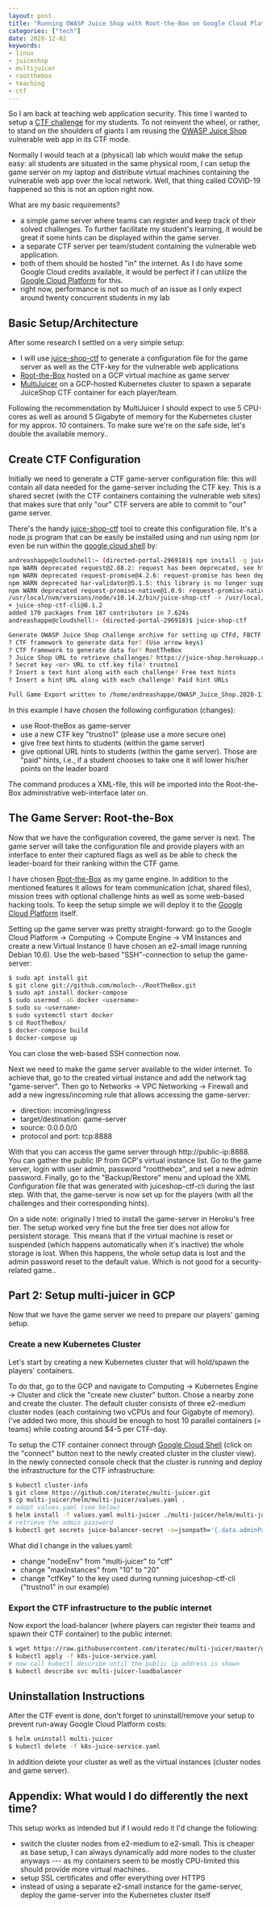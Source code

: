 ```yaml
---
layout: post
title: "Running OWASP Juice Shop with Root-the-Box on Google Cloud Platform"
categories: ["tech"]
date: 2020-12-02
keywords:
- linux
- juiceshop
- multijuicer
- rootthebox
- teaching
- ctf
---
```


So I am back at teaching web application security. This time I wanted to setup a [CTF challenge](https://en.wikipedia.org/wiki/Wargame_(hacking)) for my students. To not reinvent the wheel, or rather, to stand on the shoulders of giants I am reusing the [OWASP Juice Shop](https://owasp.org/www-project-juice-shop/) vulnerable web app in its CTF mode.

Normally I would teach at a (physical) lab which would make the setup easy: all students are situated in the same physical room, I can setup the game server on my laptop and distribute virtual machines containing the vulnerable web app over the local network. Well, that thing called COVID-19 happened so this is not an option right now.

What are my basic requirements?

- a simple game server where teams can register and keep track of their solved challenges. To further facilitate my student's learning, it would be great if some hints can be displayed within the game server.
- a separate CTF server per team/student containing the vulnerable web application.
- both of them should be hosted "in" the internet. As I do have some Google Cloud credits available, it would be perfect if I can utilize the [Google Cloud Platform](https://console.cloud.google.com) for this.
- right now, performance is not so much of an issue as I only expect around twenty concurrent students in my lab

## Basic Setup/Architecture

After some research I settled on a very simple setup:

- I will use [juice-shop-ctf](https://github.com/bkimminich/juice-shop-ctf) to generate a configuration file for the game server as well as the CTF-key for the vulnerable web applications
- [Root-the-Box](https://github.com/moloch--/RootTheBox) hosted on a GCP virtual machine as game server
- [MultiJuicer](https://github.com/iteratec/multi-juicer) on a GCP-hosted Kubernetes cluster to spawn a separate JuiceShop CTF container for each player/team.

Following the recommendation by MultiJuicer I should expect to use 5 CPU-cores as well as around 5 Gigabyte of memory for the Kubernetes cluster for my approx. 10 containers. To make sure we're on the safe side, let's double the available memory..

## Create CTF Configuration

Initially we need to generate a CTF game-server configuration file: this will contain all data needed for the game-server including the CTF key. This is a shared secret (with the CTF containers containing the vulnerable web sites) that makes sure that only "our" CTF servers are able to commit to "our" game server.

There's the handy [juice-shop-ctf](https://github.com/bkimminich/juice-shop-ctf) tool to create this configuration file. It's a node.js program that can be easily be installed using and run using npm (or even be run within the [google cloud shell](https://cloud.google.com/shell) by:

~~~ bash
andreashappe@cloudshell:~ (directed-portal-296918)$ npm install -g juice-shop-ctf-cli
npm WARN deprecated request@2.88.2: request has been deprecated, see https://github.com/request/request/issues/3142
npm WARN deprecated request-promise@4.2.6: request-promise has been deprecated because it extends the now deprecated request package, see https://github.com/request/request/issues/3142
npm WARN deprecated har-validator@5.1.5: this library is no longer supported
npm WARN deprecated request-promise-native@1.0.9: request-promise-native has been deprecated because it extends the now deprecated request package, see https://github.com/request/request/issues/3142
/usr/local/nvm/versions/node/v10.14.2/bin/juice-shop-ctf -> /usr/local/nvm/versions/node/v10.14.2/lib/node_modules/juice-shop-ctf-cli/bin/juice-shop-ctf.js
+ juice-shop-ctf-cli@8.1.2
added 170 packages from 187 contributors in 7.624s
andreashappe@cloudshell:~ (directed-portal-296918)$ juice-shop-ctf

Generate OWASP Juice Shop challenge archive for setting up CTFd, FBCTF or RootTheBox score server
? CTF framework to generate data for? (Use arrow keys)
? CTF framework to generate data for? RootTheBox
? Juice Shop URL to retrieve challenges? https://juice-shop.herokuapp.com
? Secret key <or> URL to ctf.key file? trustno1
? Insert a text hint along with each challenge? Free text hints
? Insert a hint URL along with each challenge? Paid hint URLs

Full Game Export written to /home/andreashappe/OWASP_Juice_Shop.2020-11-29.RTB.xml
~~~

In this example I have chosen the following configuration (changes):

- use Root-theBox as game-server
- use a new CTF key "trustno1" (please use a more secure one)
- give free text hints to students (within the game server)
- give optional URL hints to students (within the game server). Those are "paid" hints, i.e., if a student chooses to take one it will lower his/her points on the leader board

The command produces a XML-file, this will be imported into the Root-the-Box administrative web-interface later on.

## The Game Server: Root-the-Box

Now that we have the configuration covered, the game server is next. The game server will take the configuration file and provide players with an interface to enter their captured flags as well as be able to check the leader-board for their ranking within the CTF game.

I have chosen [Root-the-Box](https://github.com/moloch--/RootTheBox) as my game engine. In addition to the mentioned features it allows for team communication (chat, shared files), mission trees with optional challenge hints as well as some web-based hacking tools. To keep the setup simple we will deploy it to the [Google Cloud Platform](https://cloud.google.com/) itself.

Setting up the game server was pretty straight-forward: go to the Google Cloud Platform -> Computing -> Compute Engine -> VM Instances and create a new Virtual Instance (I have chosen an e2-small image running Debian 10.6). Use the web-based "SSH"-connection to setup the game-server:

``` bash
$ sudo apt install git
$ git clone git://github.com/moloch--/RootTheBox.git
$ sudo apt install docker-compose
$ sudo usermod -aG docker <username>
$ sudo su <username>
$ sudo systemctl start docker
$ cd RootTheBox/
$ docker-compose build
$ docker-compose up
```

You can close the web-based SSH connection now.

Next we need to make the game server available to the wider internet. To achieve that, go to the created virtual instance and add the network tag "game-server". Then go to Networks -> VPC Networking -> Firewall and add a new ingress/incoming rule that allows accessing the game-server:

- direction: incoming/ingress
- target/destination: game-server
- source: 0.0.0.0/0
- protocol and port: tcp:8888

With that you can access the game server through http://public-ip:8888. You can gather the public IP from GCP's virtual instance list. Go to the game server, login with user admin, password "rootthebox", and set a new admin password. Finally, go to the "Backup/Restore" menu and upload the XML Configuration file that was generated with juiceshop-ctf-cli during the last step. With that, the game-server is now set up for the players (with all the challenges and their corresponding hints).

On a side note: originally I tried to install the game-server in Heroku's free tier. The setup worked very fine but the free tier does not allow for persistent storage. This means that if the virtual machine is reset or suspended (which happens automatically when it's inactive) the whole storage is lost. When this happens, the whole setup data is lost and the admin password reset to the default value. Which is not good for a security-related game..

## Part 2: Setup multi-juicer in GCP

Now that we have the game server we need to prepare our players' gaming setup.

### Create a new Kubernetes Cluster

Let's start by creating a new Kubernetes cluster that will hold/spawn the players' containers.

To do that, go to the GCP and navigate to Computing -> Kubernetes Engine -> Cluster and click the "create new cluster" button. Chose a nearby zone and create the cluster. The default cluster consists of three e2-medium cluster nodes (each containing two vCPUs and four Gigabyte of memory). I've added two more, this should be enough to host 10 parallel containers (= teams) while costing around $4-5 per CTF-day.

To setup the CTF container connect through [Google Cloud Shell](https://cloud.google.com/shell) (click on the "connect" button next to the newly created cluster in the cluster view). In the newly connected console check that the cluster is running and deploy the infrastructure for the CTF infrastructure:

``` bash
$ kubectl cluster-info
$ git clone https://github.com/iteratec/multi-juicer.git
$ cp multi-juicer/helm/multi-juicer/values.yaml .
# adopt values.yaml (see below)
$ helm install -f values.yaml multi-juicer ./multi-juicer/helm/multi-juicer/
# retrieve the admin password
$ kubectl get secrets juice-balancer-secret -o=jsonpath='{.data.adminPassword}' | base64 --decode
```

What did I change in the values.yaml:

- change "nodeEnv" from "multi-juicer" to "ctf"
- change "maxInstances" from "10" to "20"
- change "ctfKey" to the key used during running juiceshop-ctf-cli ("trustno1" in our example)

### Export the CTF infrastructure to the public internet

Now export the load-balancer (where players can register their teams and spawn their CTF container) to the public internet:

``` bash
$ wget https://raw.githubusercontent.com/iteratec/multi-juicer/master/guides/k8s/k8s-juice-service.yaml
$ kubectl apply -f k8s-juice-service.yaml
# now call kubectl describe until the public ip address is shown
$ kubectl describe svc multi-juicer-loadbalancer
```
## Uninstallation Instructions

After the CTF event is done, don't forget to uninstall/remove your setup to prevent run-away Google Cloud Platform costs:

``` bash
$ helm uninstall multi-juicer
$ kubectl delete -f k8s-juice-service.yaml
```

In addition delete your cluster as well as the virtual instances (cluster nodes and game server).

## Appendix: What would I do differently the next time?

This setup works as intended but if I would redo it I'd change the following:

- switch the cluster nodes from e2-medium to e2-small. This is cheaper as base setup, I can always dynamically add more nodes to the cluster anyways --- as my containers seem to be mostly CPU-limited this should provide more virtual machines..
- setup SSL certificates and offer everything over HTTPS
- instead of using a separate e2-small instance for the game-server, deploy the game-server into the Kubernetes cluster itself
